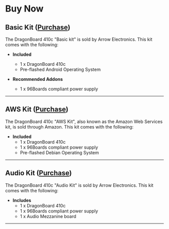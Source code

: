 # Buy Now

## Basic Kit ([Purchase](http://linaro.co/dragonboard410c-buy-arrow))

The DragonBoard 410c "Basic kit" is sold by Arrow Electronics. This kit comes with the following:

- **Included**
   - 1 x DragonBoard 410c
   - Pre-flashed Android Operating System

- **Recommended Addons**
   - 1 x 96Boards compliant power supply

***

## AWS Kit ([Purchase](http://linaro.co/96bawsbuy))

The DragonBoard 410c "AWS Kit", also known as the Amazon Web Services kit, is sold through Amazon. This kit comes with the following:

- **Included**
   - 1 x DragonBoard 410c
   - 1 x 96Boards compliant power supply
   - Pre-flashed Debian Operating System

***

## Audio Kit ([Purchase](http://linaro.org/db410c-audio-buy-arrow))

The DragonBoard 410c "Audio Kit" is sold by Arrow Electronics. This kit comes with the following:

- **Includes**
   - 1 x DragonBoard 410c
   - 1 x 96Boards compliant power supply
   - 1 x Audio Mezzanine board

***
